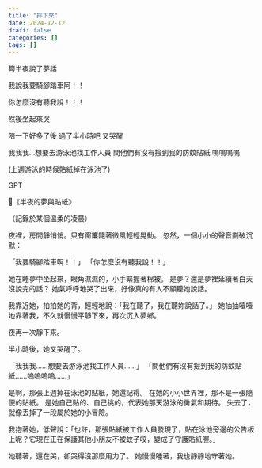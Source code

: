 ```yaml
---
title: "摔下來"
date: 2024-12-12
draft: false
categories: []
tags: []
---
```


筍半夜說了夢話

我說我要騎腳踏車阿！！

你怎麼沒有聽我說！！！

然後坐起來哭

陪一下好多了後 過了半小時吧 又哭醒

我我我...想要去游泳池找工作人員 問他們有沒有撿到我的防蚊貼紙 嗚嗚嗚嗚

(上週游泳的時候貼紙掉在泳池了)


GPT

🌙《半夜的夢與貼紙》

（記錄於某個溫柔的凌晨）

夜裡，房間靜悄悄。只有窗簾隨著微風輕輕晃動。
忽然，一個小小的聲音劃破沉默：

「我要騎腳踏車啊！！」
「你怎麼沒有聽我說！！」

她在睡夢中坐起來，眼角濕濕的，小手緊握著棉被。
是夢？還是夢裡延續著白天沒說完的話？
她氣呼呼地哭了出來，好像真的有人不願聽她說話。

我靠近她，拍拍她的背，輕輕地說：「我在聽了，我在聽妳說話了。」
她抽抽噎噎地靠著我，不久就慢慢平靜下來，再次沉入夢鄉。

夜再一次靜下來。

半小時後，她又哭醒了。

「我我我……想要去游泳池找工作人員……」
「問他們有沒有撿到我的防蚊貼紙……嗚嗚嗚嗚……」

是啊，那張上週掉在泳池的貼紙，她還記得。
在她的小小世界裡，那不是一張隨便的貼紙。
是她自己貼的、自己挑的，代表她那天游泳的勇氣和期待。
失去了，就像丟掉了一段屬於她的小冒險。

我抱著她，低聲說：「也許，那張貼紙被工作人員發現了，貼在泳池旁邊的公告板上呢？它現在正在保護其他小朋友不被蚊子咬，變成了守護貼紙喔。」

她聽著，還在哭，卻哭得沒那麼用力了。
她慢慢睡著，我也靜靜地守著她。